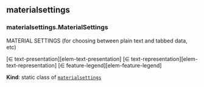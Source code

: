<a name="module_materialsettings"></a>

## materialsettings
<a name="module_materialsettings.MaterialSettings"></a>

### materialsettings.MaterialSettings
MATERIAL SETTINGS (for choosing between plain text and tabbed data, etc)

[∈ text-presentation][elem-text-presentation]
[∈ text-representation][elem-text-representation]
[∈ feature-legend][elem-feature-legend]

**Kind**: static class of [<code>materialsettings</code>](#module_materialsettings)  
